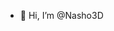 - 👋 Hi, I’m @Nasho3D
<!---
Nasho3D/Nasho3D is a ✨ special ✨ repository because its `README.md` (this file) appears on your GitHub profile.
You can click the Preview link to take a look at your changes.
--->
